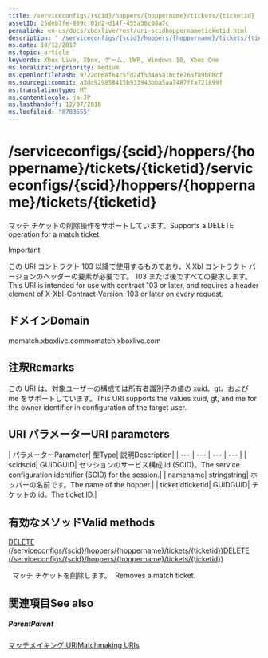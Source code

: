 ```yaml
---
title: /serviceconfigs/{scid}/hoppers/{hoppername}/tickets/{ticketid}
assetID: 25deb7fe-859c-01d2-d14f-455a36c08a7c
permalink: en-us/docs/xboxlive/rest/uri-scidhoppernameticketid.html
description: " /serviceconfigs/{scid}/hoppers/{hoppername}/tickets/{ticketid}"
ms.date: 10/12/2017
ms.topic: article
keywords: Xbox Live, Xbox, ゲーム, UWP, Windows 10, Xbox One
ms.localizationpriority: medium
ms.openlocfilehash: 9722d06af64c5fd24f53485a1bcfe765f89b08cf
ms.sourcegitcommit: a3dc929858415b933943bba5aa7487ffa721899f
ms.translationtype: MT
ms.contentlocale: ja-JP
ms.lasthandoff: 12/07/2018
ms.locfileid: "8783555"
---
```

# <a name="serviceconfigsscidhoppershoppernameticketsticketid"></a><span data-ttu-id="373de-104">/serviceconfigs/{scid}/hoppers/{hoppername}/tickets/{ticketid}</span><span class="sxs-lookup"><span data-stu-id="373de-104">/serviceconfigs/{scid}/hoppers/{hoppername}/tickets/{ticketid}</span></span>

<span data-ttu-id="373de-105">マッチ チケットの削除操作をサポートしています。</span><span class="sxs-lookup"><span data-stu-id="373de-105">Supports a DELETE operation for a match ticket.</span></span>

> [!IMPORTANT]
> <span data-ttu-id="373de-106">この URI コントラクト 103 以降で使用するものであり、X Xbl コントラクト バージョンのヘッダーの要素が必要です。 103 または後ですべての要求します。</span><span class="sxs-lookup"><span data-stu-id="373de-106">This URI is intended for use with contract 103 or later, and requires a header element of X-Xbl-Contract-Version: 103 or later on every request.</span></span>

<a id="ID4ER"></a>


## <a name="domain"></a><span data-ttu-id="373de-107">ドメイン</span><span class="sxs-lookup"><span data-stu-id="373de-107">Domain</span></span>
<span data-ttu-id="373de-108">momatch.xboxlive.com</span><span class="sxs-lookup"><span data-stu-id="373de-108">momatch.xboxlive.com</span></span>  
<a id="ID4EW"></a>


## <a name="remarks"></a><span data-ttu-id="373de-109">注釈</span><span class="sxs-lookup"><span data-stu-id="373de-109">Remarks</span></span>
<span data-ttu-id="373de-110">この URI は、対象ユーザーの構成では所有者識別子の値の xuid、gt、および me をサポートしています。</span><span class="sxs-lookup"><span data-stu-id="373de-110">This URI supports the values xuid, gt, and me for the owner identifier in configuration of the target user.</span></span>  
<a id="ID4E2"></a>


## <a name="uri-parameters"></a><span data-ttu-id="373de-111">URI パラメーター</span><span class="sxs-lookup"><span data-stu-id="373de-111">URI parameters</span></span>

| <span data-ttu-id="373de-112">パラメーター</span><span class="sxs-lookup"><span data-stu-id="373de-112">Parameter</span></span>| <span data-ttu-id="373de-113">型</span><span class="sxs-lookup"><span data-stu-id="373de-113">Type</span></span>| <span data-ttu-id="373de-114">説明</span><span class="sxs-lookup"><span data-stu-id="373de-114">Description</span></span>|
| --- | --- | --- | --- |
| <span data-ttu-id="373de-115">scid</span><span class="sxs-lookup"><span data-stu-id="373de-115">scid</span></span>| <span data-ttu-id="373de-116">GUID</span><span class="sxs-lookup"><span data-stu-id="373de-116">GUID</span></span>| <span data-ttu-id="373de-117">セッションのサービス構成 id (SCID)。</span><span class="sxs-lookup"><span data-stu-id="373de-117">The service configuration identifier (SCID) for the session.</span></span>|
| <span data-ttu-id="373de-118">name</span><span class="sxs-lookup"><span data-stu-id="373de-118">name</span></span>| <span data-ttu-id="373de-119">string</span><span class="sxs-lookup"><span data-stu-id="373de-119">string</span></span>| <span data-ttu-id="373de-120">ホッパーの名前です。</span><span class="sxs-lookup"><span data-stu-id="373de-120">The name of the hopper.</span></span>|
| <span data-ttu-id="373de-121">ticketId</span><span class="sxs-lookup"><span data-stu-id="373de-121">ticketId</span></span>| <span data-ttu-id="373de-122">GUID</span><span class="sxs-lookup"><span data-stu-id="373de-122">GUID</span></span>| <span data-ttu-id="373de-123">チケットの id。</span><span class="sxs-lookup"><span data-stu-id="373de-123">The ticket ID.</span></span>|

<a id="ID4EJC"></a>


## <a name="valid-methods"></a><span data-ttu-id="373de-124">有効なメソッド</span><span class="sxs-lookup"><span data-stu-id="373de-124">Valid methods</span></span>

[<span data-ttu-id="373de-125">DELETE (/serviceconfigs/{scid}/hoppers/{hoppername}/tickets/{ticketid})</span><span class="sxs-lookup"><span data-stu-id="373de-125">DELETE (/serviceconfigs/{scid}/hoppers/{hoppername}/tickets/{ticketid})</span></span>](uri-scidhoppernameticketiddelete.md)

<span data-ttu-id="373de-126">&nbsp;&nbsp;マッチ チケットを削除します。</span><span class="sxs-lookup"><span data-stu-id="373de-126">&nbsp;&nbsp;Removes a match ticket.</span></span>

<a id="ID4ETC"></a>


## <a name="see-also"></a><span data-ttu-id="373de-127">関連項目</span><span class="sxs-lookup"><span data-stu-id="373de-127">See also</span></span>

<a id="ID4EVC"></a>


##### <a name="parent"></a><span data-ttu-id="373de-128">Parent</span><span class="sxs-lookup"><span data-stu-id="373de-128">Parent</span></span>  

[<span data-ttu-id="373de-129">マッチメイキング URI</span><span class="sxs-lookup"><span data-stu-id="373de-129">Matchmaking URIs</span></span>](atoc-reference-matchtickets.md)

